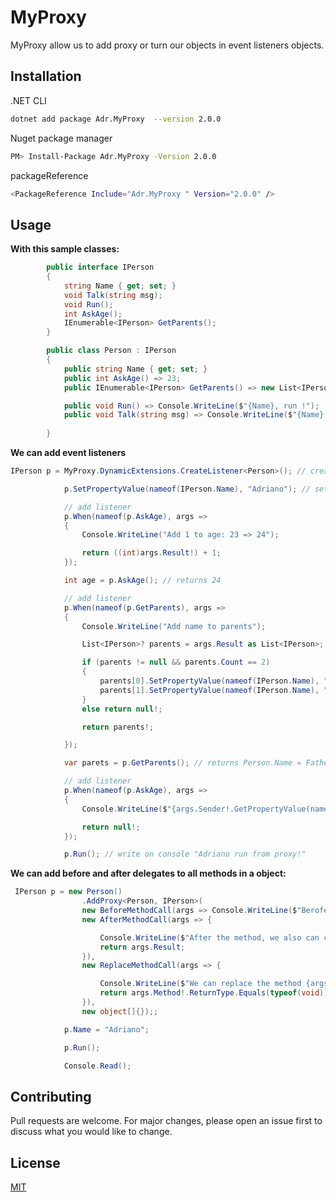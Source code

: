 # MyProxy

MyProxy allow us to add proxy or turn our objects in event listeners objects. 


## Installation

.NET CLI

```bash
dotnet add package Adr.MyProxy  --version 2.0.0
```

Nuget package manager

```bash
PM> Install-Package Adr.MyProxy -Version 2.0.0
```

packageReference

```bash
<PackageReference Include="Adr.MyProxy " Version="2.0.0" />
```

## Usage

**With this sample classes:**
```csharp
        public interface IPerson 
        {
            string Name { get; set; }
            void Talk(string msg);
            void Run();
            int AskAge();
            IEnumerable<IPerson> GetParents();
        }

        public class Person : IPerson
        {
            public string Name { get; set; }
            public int AskAge() => 23;
            public IEnumerable<IPerson> GetParents() => new List<IPerson> { new Person(), new Person() };

            public void Run() => Console.WriteLine($"{Name}, run !");
            public void Talk(string msg) => Console.WriteLine($"{Name} said: \"{msg}\"");
           
        }

```


**We can add event listeners**
```csharp
IPerson p = MyProxy.DynamicExtensions.CreateListener<Person>(); // create a instance with a Person with listeners and cast to interface type to use implemented listeners methods

            p.SetPropertyValue(nameof(IPerson.Name), "Adriano"); // set prop with reflection 

            // add listener
            p.When(nameof(p.AskAge), args =>
            {
                Console.WriteLine("Add 1 to age: 23 => 24");

                return ((int)args.Result!) + 1;
            });

            int age = p.AskAge(); // returns 24

            // add listener
            p.When(nameof(p.GetParents), args =>
            {
                Console.WriteLine("Add name to parents");

                List<IPerson>? parents = args.Result as List<IPerson>;

                if (parents != null && parents.Count == 2)
                {
                    parents[0].SetPropertyValue(nameof(IPerson.Name), "Father");
                    parents[1].SetPropertyValue(nameof(IPerson.Name), "Mother");
                }
                else return null!;

                return parents!;

            });

            var parets = p.GetParents(); // returns Person.Name = Father, Person.Name = Mother

            // add listener
            p.When(nameof(p.AskAge), args =>
            {
                Console.WriteLine($"{args.Sender!.GetPropertyValue(nameof(p.Name))} run from proxy!");

                return null!;
            });

            p.Run(); // write on console "Adriano run from proxy!"

```

**We can add before and after delegates to all methods in a object:**
```csharp
 IPerson p = new Person()
                .AddProxy<Person, IPerson>(
                new BeforeMethodCall(args => Console.WriteLine($"Berofe the method {args.Method!.Name}")), 
                new AfterMethodCall(args => {

                    Console.WriteLine($"After the method, we also can change the result");
                    return args.Result;
                }), 
                new ReplaceMethodCall(args => {

                    Console.WriteLine($"We can replace the method {args.Method!.Name} too");
                    return args.Method!.ReturnType.Equals(typeof(void)) ? null! : Activator.CreateInstance(args.Method.ReturnType)!;
                }), 
                new object[]{});;

            p.Name = "Adriano";

            p.Run();

            Console.Read();

```



## Contributing
Pull requests are welcome. For major changes, please open an issue first to discuss what you would like to change.

## License
[MIT](https://choosealicense.com/licenses/mit/)
